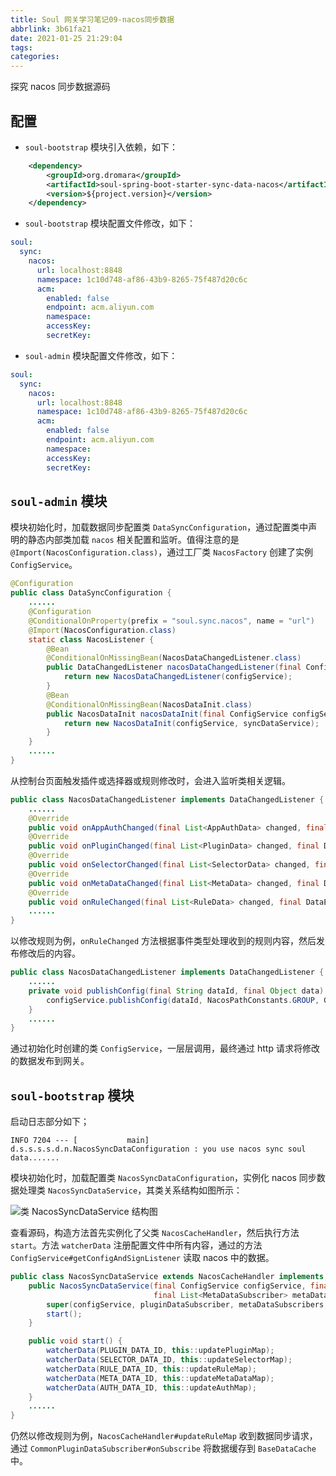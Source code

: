 ```yaml
---
title: Soul 网关学习笔记09-nacos同步数据
abbrlink: 3b61fa21
date: 2021-01-25 21:29:04
tags:
categories:
---
```

探究 nacos 同步数据源码
<!--more-->

## 配置

- `soul-bootstrap` 模块引入依赖，如下：

```xml
    <dependency>
        <groupId>org.dromara</groupId>
        <artifactId>soul-spring-boot-starter-sync-data-nacos</artifactId>
        <version>${project.version}</version>
    </dependency>
```

- `soul-bootstrap` 模块配置文件修改，如下：

```yml
soul:
  sync:
    nacos:
      url: localhost:8848
      namespace: 1c10d748-af86-43b9-8265-75f487d20c6c
      acm:
        enabled: false
        endpoint: acm.aliyun.com
        namespace:
        accessKey:
        secretKey:
```

- `soul-admin` 模块配置文件修改，如下：

```yml
soul:
  sync:
    nacos:
      url: localhost:8848
      namespace: 1c10d748-af86-43b9-8265-75f487d20c6c
      acm:
        enabled: false
        endpoint: acm.aliyun.com
        namespace:
        accessKey:
        secretKey:
```

## `soul-admin` 模块

模块初始化时，加载数据同步配置类 `DataSyncConfiguration`，通过配置类中声明的静态内部类加载 `nacos` 相关配置和监听。值得注意的是 `@Import(NacosConfiguration.class)`，通过工厂类 `NacosFactory` 创建了实例 `ConfigService`。

```java
@Configuration
public class DataSyncConfiguration {
    ......
    @Configuration
    @ConditionalOnProperty(prefix = "soul.sync.nacos", name = "url")
    @Import(NacosConfiguration.class)
    static class NacosListener {
        @Bean
        @ConditionalOnMissingBean(NacosDataChangedListener.class)
        public DataChangedListener nacosDataChangedListener(final ConfigService configService) {
            return new NacosDataChangedListener(configService);
        }
        @Bean
        @ConditionalOnMissingBean(NacosDataInit.class)
        public NacosDataInit nacosDataInit(final ConfigService configService, final SyncDataService syncDataService) {
            return new NacosDataInit(configService, syncDataService);
        }
    }
    ......
}
```

从控制台页面触发插件或选择器或规则修改时，会进入监听类相关逻辑。

```java
public class NacosDataChangedListener implements DataChangedListener {
    ......
    @Override
    public void onAppAuthChanged(final List<AppAuthData> changed, final DataEventTypeEnum eventType) {......}
    @Override
    public void onPluginChanged(final List<PluginData> changed, final DataEventTypeEnum eventType) {......}
    @Override
    public void onSelectorChanged(final List<SelectorData> changed, final DataEventTypeEnum eventType) {......}
    @Override
    public void onMetaDataChanged(final List<MetaData> changed, final DataEventTypeEnum eventType) {......}
    @Override
    public void onRuleChanged(final List<RuleData> changed, final DataEventTypeEnum eventType) {......}
    ......
}
```

以修改规则为例，`onRuleChanged` 方法根据事件类型处理收到的规则内容，然后发布修改后的内容。

```java
public class NacosDataChangedListener implements DataChangedListener {
    ......
    private void publishConfig(final String dataId, final Object data) {
        configService.publishConfig(dataId, NacosPathConstants.GROUP, GsonUtils.getInstance().toJson(data));
    }
    ......
}
```

通过初始化时创建的类 `ConfigService`，一层层调用，最终通过 http 请求将修改的数据发布到网关。

## `soul-bootstrap` 模块

启动日志部分如下；

```log
INFO 7204 --- [           main] d.s.s.s.s.d.n.NacosSyncDataConfiguration : you use nacos sync soul data.......
```

模块初始化时，加载配置类 `NacosSyncDataConfiguration`，实例化 nacos 同步数据处理类 `NacosSyncDataService`，其类关系结构如图所示：

![类 NacosSyncDataService 结构图](/images/soul/diagram-NacosSyncDataService.png)

查看源码，构造方法首先实例化了父类 `NacosCacheHandler`，然后执行方法 `start`。方法 `watcherData` 注册配置文件中所有内容，通过的方法 `ConfigService#getConfigAndSignListener` 读取 nacos 中的数据。

```java
public class NacosSyncDataService extends NacosCacheHandler implements AutoCloseable, SyncDataService {
    public NacosSyncDataService(final ConfigService configService, final PluginDataSubscriber pluginDataSubscriber,
                                final List<MetaDataSubscriber> metaDataSubscribers, final List<AuthDataSubscriber> authDataSubscribers) {
        super(configService, pluginDataSubscriber, metaDataSubscribers, authDataSubscribers);
        start();
    }

    public void start() {
        watcherData(PLUGIN_DATA_ID, this::updatePluginMap);
        watcherData(SELECTOR_DATA_ID, this::updateSelectorMap);
        watcherData(RULE_DATA_ID, this::updateRuleMap);
        watcherData(META_DATA_ID, this::updateMetaDataMap);
        watcherData(AUTH_DATA_ID, this::updateAuthMap);
    }
    ......
}
```

仍然以修改规则为例，`NacosCacheHandler#updateRuleMap` 收到数据同步请求，通过 `CommonPluginDataSubscriber#onSubscribe` 将数据缓存到 `BaseDataCache` 中。
